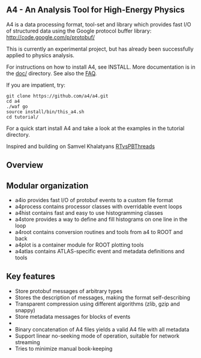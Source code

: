 A4 - An Analysis Tool for High-Energy Physics
---------------------------------------------

A4 is a data processing format, tool-set and library which provides fast I/O
of structured data using the Google protocol buffer library:
http://code.google.com/p/protobuf/

This is currently an experimental project, but has already been successfully
applied to physics analysis.

For instructions on how to install A4, see INSTALL. 
More documentation is in the [doc/](http://liba4.net/a4/blob/master/doc/) directory. 
See also the [FAQ](http://liba4.net/a4/blob/master/doc/FAQ.md).

If you are impatient, try:

    git clone https://github.com/a4/a4.git
    cd a4
    ./waf go
    source install/bin/this_a4.sh
    cd tutorial/

For a quick start install A4 and take a look at the examples
in the tutorial directory.

Inspired and building on Samvel Khalatyans [RTvsPBThreads](https://github.com/ksamdev/RTvsPBThreads)


Overview
--------

## Modular organization

 * a4io provides fast I/O of protobuf events to a custom file format
 * a4process contains processor classes with overridable event loops
 * a4hist contains fast and easy to use histogramming classes
 * a4store provides a way to define and fill histograms on one line in the loop
 * a4root contains conversion routines and tools from a4 to ROOT and back
 * a4plot is a container module for ROOT plotting tools
 * a4atlas contains ATLAS-specific event and metadata definitions and tools

## Key features

 * Store protobuf messages of arbitrary types
 * Stores the description of messages, making the format self-describing
 * Transparent compression using different algorithms (zlib, gzip and snappy)
 * Store metadata messages for blocks of events
 * 
 * Binary concatenation of A4 files yields a valid A4 file with all metadata
 * Support linear no-seeking mode of operation, suitable for network streaming
 * Tries to minimize manual book-keeping
